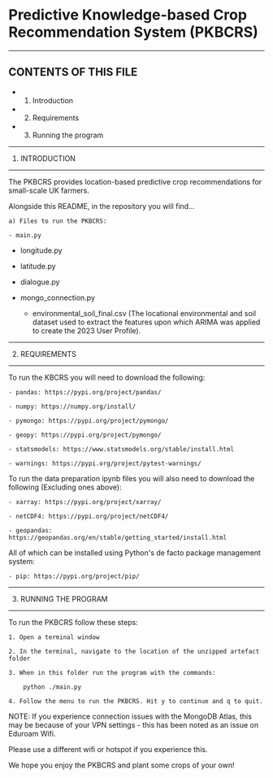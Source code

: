 # Predictive Knowledge-based Crop Recommendation System (PKBCRS)

-------------------------
CONTENTS OF THIS FILE
-------------------------

* 1. Introduction

* 2. Requirements

* 3. Running the program


-------------------------
1. INTRODUCTION
-------------------------

The PKBCRS provides location-based predictive crop recommendations for small-scale UK farmers.


Alongside this README, in the repository you will find...


	a) Files to run the PKBCRS:

	- main.py 
  - longitude.py
  - latitude.py
  - dialogue.py
  - mongo_connection.py

	- environmental_soil_final.csv (The locational environmental and soil dataset used to extract the features upon which ARIMA was applied to create the 2023 User Profile).

	
-------------------------
2. REQUIREMENTS
-------------------------

To run the KBCRS you will need to download the following:

	- pandas: https://pypi.org/project/pandas/
	
	- numpy: https://numpy.org/install/

	- pymongo: https://pypi.org/project/pymongo/

	- geopy: https://pypi.org/project/pymongo/

	- statsmodels: https://www.statsmodels.org/stable/install.html

	- warnings: https://pypi.org/project/pytest-warnings/


To run the data preparation ipynb files you will also need to download the following (Excluding ones above):

	- xarray: https://pypi.org/project/xarray/
	
	- netCDF4: https://pypi.org/project/netCDF4/

	- geopandas: https://geopandas.org/en/stable/getting_started/install.html


All of which can be installed using Python's de facto package management system: 

	- pip: https://pypi.org/project/pip/


-------------------------
3. RUNNING THE PROGRAM
-------------------------

To run the PKBCRS follow these steps:

	1. Open a terminal window

	2. In the terminal, navigate to the location of the unzipped artefact folder

	3. When in this folder run the program with the commands:
		
		python ./main.py

	4. Follow the menu to run the PKBCRS. Hit y to continue and q to quit.


NOTE: If you experience connection issues with the MongoDB Atlas, this may be because of your VPN settings - this has been noted as an issue on Eduroam Wifi. 

Please use a different wifi or hotspot if you experience this. 



We hope you enjoy the PKBCRS and plant some crops of your own!



